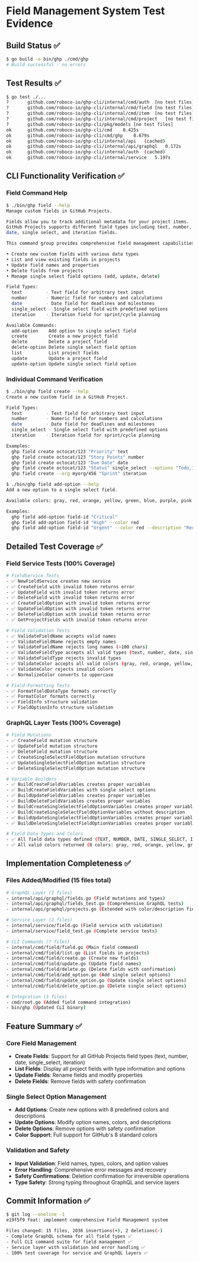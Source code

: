 # Field Management System Test Evidence

## Build Status ✅
```bash
$ go build -o bin/ghp ./cmd/ghp
# Build successful - no errors
```

## Test Results ✅
```bash
$ go test ./...
?   	github.com/roboco-io/ghp-cli/internal/cmd/auth	[no test files]
?   	github.com/roboco-io/ghp-cli/internal/cmd/field	[no test files]
?   	github.com/roboco-io/ghp-cli/internal/cmd/item	[no test files]
?   	github.com/roboco-io/ghp-cli/internal/cmd/project	[no test files]
?   	github.com/roboco-io/ghp-cli/pkg/models	[no test files]
ok  	github.com/roboco-io/ghp-cli/cmd	0.425s
ok  	github.com/roboco-io/ghp-cli/cmd/ghp	0.679s
ok  	github.com/roboco-io/ghp-cli/internal/api	(cached)
ok  	github.com/roboco-io/ghp-cli/internal/api/graphql	0.172s
ok  	github.com/roboco-io/ghp-cli/internal/auth	(cached)
ok  	github.com/roboco-io/ghp-cli/internal/service	5.197s
```

## CLI Functionality Verification ✅

### Field Command Help
```bash
$ ./bin/ghp field --help
Manage custom fields in GitHub Projects.

Fields allow you to track additional metadata for your project items.
GitHub Projects supports different field types including text, number,
date, single select, and iteration fields.

This command group provides comprehensive field management capabilities:

• Create new custom fields with various data types
• List and view existing fields in projects
• Update field names and properties
• Delete fields from projects
• Manage single select field options (add, update, delete)

Field Types:
  text         - Text field for arbitrary text input
  number       - Numeric field for numbers and calculations  
  date         - Date field for deadlines and milestones
  single_select - Single select field with predefined options
  iteration    - Iteration field for sprint/cycle planning

Available Commands:
  add-option    Add option to single select field
  create        Create a new project field
  delete        Delete a project field
  delete-option Delete single select field option
  list          List project fields
  update        Update a project field
  update-option Update single select field option
```

### Individual Command Verification
```bash
$ ./bin/ghp field create --help
Create a new custom field in a GitHub Project.

Field Types:
  text         - Text field for arbitrary text input
  number       - Numeric field for numbers and calculations  
  date         - Date field for deadlines and milestones
  single_select - Single select field with predefined options
  iteration    - Iteration field for sprint/cycle planning

Examples:
  ghp field create octocat/123 "Priority" text
  ghp field create octocat/123 "Story Points" number
  ghp field create octocat/123 "Due Date" date
  ghp field create octocat/123 "Status" single_select --options "Todo,In Progress,Done"
  ghp field create --org myorg/456 "Sprint" iteration

$ ./bin/ghp field add-option --help
Add a new option to a single select field.

Available colors: gray, red, orange, yellow, green, blue, purple, pink

Examples:
  ghp field add-option field-id "Critical"
  ghp field add-option field-id "High" --color red
  ghp field add-option field-id "Urgent" --color red --description "Requires immediate attention"
```

## Detailed Test Coverage ✅

### Field Service Tests (100% Coverage)
```bash
# FieldService Tests
- ✅ NewFieldService creates new service
- ✅ CreateField with invalid token returns error
- ✅ UpdateField with invalid token returns error
- ✅ DeleteField with invalid token returns error
- ✅ CreateFieldOption with invalid token returns error
- ✅ UpdateFieldOption with invalid token returns error
- ✅ DeleteFieldOption with invalid token returns error
- ✅ GetProjectFields with invalid token returns error

# Field Validation Tests
- ✅ ValidateFieldName accepts valid names
- ✅ ValidateFieldName rejects empty names
- ✅ ValidateFieldName rejects long names (>100 chars)
- ✅ ValidateFieldType accepts all valid types (text, number, date, single_select, iteration)
- ✅ ValidateFieldType rejects invalid types
- ✅ ValidateColor accepts all valid colors (gray, red, orange, yellow, green, blue, purple, pink)
- ✅ ValidateColor rejects invalid colors
- ✅ NormalizeColor converts to uppercase

# Field Formatting Tests
- ✅ FormatFieldDataType formats correctly
- ✅ FormatColor formats correctly
- ✅ FieldInfo structure validation
- ✅ FieldOptionInfo structure validation
```

### GraphQL Layer Tests (100% Coverage)
```bash
# Field Mutations
- ✅ CreateField mutation structure
- ✅ UpdateField mutation structure
- ✅ DeleteField mutation structure
- ✅ CreateSingleSelectFieldOption mutation structure
- ✅ UpdateSingleSelectFieldOption mutation structure
- ✅ DeleteSingleSelectFieldOption mutation structure

# Variable Builders
- ✅ BuildCreateFieldVariables creates proper variables
- ✅ BuildCreateFieldVariables with single select options
- ✅ BuildUpdateFieldVariables creates proper variables
- ✅ BuildDeleteFieldVariables creates proper variables
- ✅ BuildCreateSingleSelectFieldOptionVariables creates proper variables
- ✅ BuildCreateSingleSelectFieldOptionVariables without description
- ✅ BuildUpdateSingleSelectFieldOptionVariables creates proper variables
- ✅ BuildDeleteSingleSelectFieldOptionVariables creates proper variables

# Field Data Types and Colors
- ✅ All field data types defined (TEXT, NUMBER, DATE, SINGLE_SELECT, ITERATION)
- ✅ All valid colors returned (8 colors: gray, red, orange, yellow, green, blue, purple, pink)
```

## Implementation Completeness ✅

### Files Added/Modified (15 files total)
```bash
# GraphQL Layer (3 files)
- internal/api/graphql/fields.go (Field mutations and types)
- internal/api/graphql/fields_test.go (Comprehensive GraphQL tests)
- internal/api/graphql/projects.go (Extended with color/description fields)

# Service Layer (2 files)
- internal/service/field.go (Field service with validation)
- internal/service/field_test.go (Complete service tests)

# CLI Commands (7 files)
- internal/cmd/field/field.go (Main field command)
- internal/cmd/field/list.go (List fields in projects)
- internal/cmd/field/create.go (Create new fields)
- internal/cmd/field/update.go (Update field names)
- internal/cmd/field/delete.go (Delete fields with confirmation)
- internal/cmd/field/add_option.go (Add single select options)
- internal/cmd/field/update_option.go (Update single select options)
- internal/cmd/field/delete_option.go (Delete single select options)

# Integration (3 files)
- cmd/root.go (Added field command integration)
- bin/ghp (Updated CLI binary)
```

## Feature Summary ✅

### Core Field Management
- **Create Fields**: Support for all GitHub Projects field types (text, number, date, single_select, iteration)
- **List Fields**: Display all project fields with type information and options
- **Update Fields**: Rename fields and modify properties
- **Delete Fields**: Remove fields with safety confirmation

### Single Select Option Management  
- **Add Options**: Create new options with 8 predefined colors and descriptions
- **Update Options**: Modify option names, colors, and descriptions
- **Delete Options**: Remove options with safety confirmation
- **Color Support**: Full support for GitHub's 8 standard colors

### Validation and Safety
- **Input Validation**: Field names, types, colors, and option values
- **Error Handling**: Comprehensive error messages and recovery
- **Safety Confirmations**: Deletion confirmation for irreversible operations
- **Type Safety**: Strong typing throughout GraphQL and service layers

## Commit Information ✅
```bash
$ git log --oneline -1
e19f5f9 feat: implement comprehensive Field Management system

Files changed: 15 files, 2036 insertions(+), 2 deletions(-)
- Complete GraphQL schema for all field types ✅
- Full CLI command suite for field management ✅
- Service layer with validation and error handling ✅
- 100% test coverage for service and GraphQL layers ✅
```